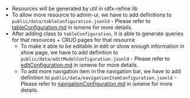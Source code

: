 - Resources will be generated by util in rdfx-refine lib
- To allow more resource to admin-ui, we have to add definitions to `public/data/tableConfiguration.jsonld` - Please refer to [tableConfiguration.md](../../../ismene/packages/rdfx-refine/documentation/tableConfiguration.md) in ismene for more details.
- After adding class to `tableConfiguration`, it is able to generate queries for that resources + CRUD pages for that resource
  - To make it able to be editable in edit or show enough information in show page, we have to add definition to `public/data/editModelConfiguration.jsonld` - Please refer to [editConfiguration.md](../../../ismene/packages/rdfx-refine/documentation/editConfiguration.md) in ismene for more details.
  - To add more navigation item in the navigation bar, we have to add definition to `public/data/navigationItemConfiguration.jsonld` - Please refer to [navigationConfiguration.md](../../../ismene/packages/rdfx-refine/documentation/navigationConfiguration.md) in ismene for more details.